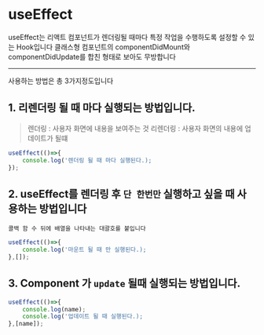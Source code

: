 # useEffect

useEffect는 리액트 컴포넌트가 렌더링될 때마다 특정 작업을 수행하도록 설정할 수 있는 Hook입니다
클래스형 컴포넌트의 componentDidMount와 componentDidUpdate를 합친 형태로 보아도 무방합니다

---

사용하는 방법은 총 3가지정도입니다

## 1. 리렌더링 될 때 마다 실행되는 방법입니다.

> 렌더링 : 사용자 화면에 내용을 보여주는 것
> 리렌더링 : 사용자 화면의 내용에 업데이트가 될떄

```js
useEffect(()=>{
    console.log('렌더링 될 때 마다 실행된다.);
});
```

## 2. useEffect를 렌더링 후 `단 한번만` 실행하고 싶을 때 사용하는 방법입니다

    콜백 함 수 뒤에 배열을 나타내는 대괄호를 붙입니다

```js
useEffect(()=>{
    console.log('마운트 될 때 만 실행된다.);
},[]);
```

## 3. Component 가 `update` 될때 실행되는 방법입니다.

```js
useEffect(()=>{
    console.log(name);
    console.log('업데이트 될 때 실행된다.);
},[name]);
```

